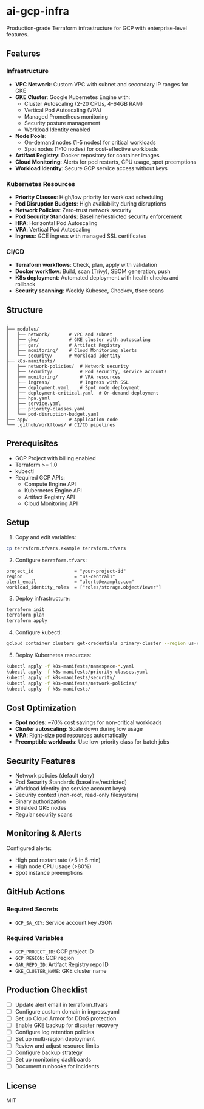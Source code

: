 # ai-gcp-infra

Production-grade Terraform infrastructure for GCP with enterprise-level features.

## Features

### Infrastructure
- **VPC Network**: Custom VPC with subnet and secondary IP ranges for GKE
- **GKE Cluster**: Google Kubernetes Engine with:
  - Cluster Autoscaling (2-20 CPUs, 4-64GB RAM)
  - Vertical Pod Autoscaling (VPA)
  - Managed Prometheus monitoring
  - Security posture management
  - Workload Identity enabled
- **Node Pools**:
  - On-demand nodes (1-5 nodes) for critical workloads
  - Spot nodes (1-10 nodes) for cost-effective workloads
- **Artifact Registry**: Docker repository for container images
- **Cloud Monitoring**: Alerts for pod restarts, CPU usage, spot preemptions
- **Workload Identity**: Secure GCP service access without keys

### Kubernetes Resources
- **Priority Classes**: High/low priority for workload scheduling
- **Pod Disruption Budgets**: High availability during disruptions
- **Network Policies**: Zero-trust network security
- **Pod Security Standards**: Baseline/restricted security enforcement
- **HPA**: Horizontal Pod Autoscaling
- **VPA**: Vertical Pod Autoscaling
- **Ingress**: GCE ingress with managed SSL certificates

### CI/CD
- **Terraform workflows**: Check, plan, apply with validation
- **Docker workflow**: Build, scan (Trivy), SBOM generation, push
- **K8s deployment**: Automated deployment with health checks and rollback
- **Security scanning**: Weekly Kubesec, Checkov, tfsec scans

## Structure

```
.
├── modules/
│   ├── network/       # VPC and subnet
│   ├── gke/           # GKE cluster with autoscaling
│   ├── gar/           # Artifact Registry
│   ├── monitoring/    # Cloud Monitoring alerts
│   └── security/      # Workload Identity
├── k8s-manifests/
│   ├── network-policies/  # Network security
│   ├── security/          # Pod security, service accounts
│   ├── monitoring/        # VPA resources
│   ├── ingress/           # Ingress with SSL
│   ├── deployment.yaml    # Spot node deployment
│   ├── deployment-critical.yaml  # On-demand deployment
│   ├── hpa.yaml
│   ├── service.yaml
│   ├── priority-classes.yaml
│   └── pod-disruption-budget.yaml
├── app/               # Application code
└── .github/workflows/ # CI/CD pipelines
```

## Prerequisites

- GCP Project with billing enabled
- Terraform >= 1.0
- kubectl
- Required GCP APIs:
  - Compute Engine API
  - Kubernetes Engine API
  - Artifact Registry API
  - Cloud Monitoring API

## Setup

1. Copy and edit variables:
```bash
cp terraform.tfvars.example terraform.tfvars
```

2. Configure `terraform.tfvars`:
```hcl
project_id               = "your-project-id"
region                   = "us-central1"
alert_email              = "alerts@example.com"
workload_identity_roles  = ["roles/storage.objectViewer"]
```

3. Deploy infrastructure:
```bash
terraform init
terraform plan
terraform apply
```

4. Configure kubectl:
```bash
gcloud container clusters get-credentials primary-cluster --region us-central1
```

5. Deploy Kubernetes resources:
```bash
kubectl apply -f k8s-manifests/namespace-*.yaml
kubectl apply -f k8s-manifests/priority-classes.yaml
kubectl apply -f k8s-manifests/security/
kubectl apply -f k8s-manifests/network-policies/
kubectl apply -f k8s-manifests/
```

## Cost Optimization

- **Spot nodes**: ~70% cost savings for non-critical workloads
- **Cluster autoscaling**: Scale down during low usage
- **VPA**: Right-size pod resources automatically
- **Preemptible workloads**: Use low-priority class for batch jobs

## Security Features

- Network policies (default deny)
- Pod Security Standards (baseline/restricted)
- Workload Identity (no service account keys)
- Security context (non-root, read-only filesystem)
- Binary authorization
- Shielded GKE nodes
- Regular security scans

## Monitoring & Alerts

Configured alerts:
- High pod restart rate (>5 in 5 min)
- High node CPU usage (>80%)
- Spot instance preemptions

## GitHub Actions

### Required Secrets
- `GCP_SA_KEY`: Service account key JSON

### Required Variables
- `GCP_PROJECT_ID`: GCP project ID
- `GCP_REGION`: GCP region
- `GAR_REPO_ID`: Artifact Registry repo ID
- `GKE_CLUSTER_NAME`: GKE cluster name

## Production Checklist

- [ ] Update alert email in terraform.tfvars
- [ ] Configure custom domain in ingress.yaml
- [ ] Set up Cloud Armor for DDoS protection
- [ ] Enable GKE backup for disaster recovery
- [ ] Configure log retention policies
- [ ] Set up multi-region deployment
- [ ] Review and adjust resource limits
- [ ] Configure backup strategy
- [ ] Set up monitoring dashboards
- [ ] Document runbooks for incidents

## License

MIT
